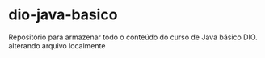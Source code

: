 # dio-java-basico
Repositório para armazenar todo o conteúdo do curso de Java básico DIO.
alterando arquivo localmente

